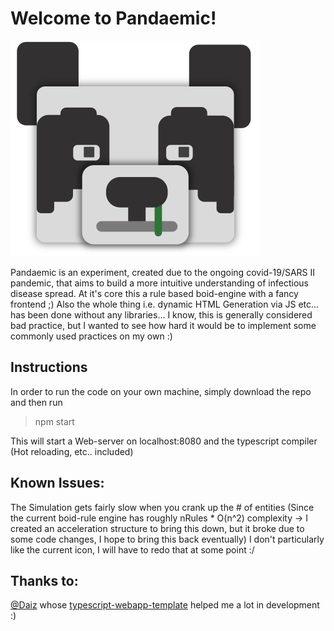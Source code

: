 # Welcome to Pandaemic!
![Imgae Caption](logo.svg)

Pandaemic is an experiment, created due to the ongoing covid-19/SARS II pandemic, that aims to build a more intuitive understanding of infectious disease spread.
At it's core this a rule based boid-engine with a fancy frontend ;)
Also the whole thing i.e. dynamic HTML Generation via JS etc... has been done without any libraries... I know, this is generally considered bad practice, but I wanted to see how hard it would be to implement some commonly used practices on my own :)
## Instructions
In order to run the code on your own machine, simply download the repo and then run

> npm start

This will start a Web-server on localhost:8080 and the typescript compiler (Hot reloading, etc.. included)

## Known Issues:
The Simulation gets fairly slow when you crank up the # of entities (Since the current boid-rule engine has roughly nRules * O(n^2) complexity -> I created an acceleration structure to bring this down, but it broke due to some code changes, I hope to bring this back eventually)
I don't particularly like the current icon, I will have to redo that at some point :/

## Thanks to:
[@Daiz](https://github.com/Daiz) whose [typescript-webapp-template](https://github.com/Daiz/typescript-webapp-template) helped me a lot in development :)
